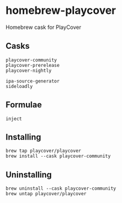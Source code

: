 # homebrew-playcover

Homebrew cask for PlayCover

## Casks
```
playcover-community
playcover-prerelease
playcover-nightly

ipa-source-generator
sideloadly
```

## Formulae
```
inject
```

## Installing

```
brew tap playcover/playcover
brew install --cask playcover-community
```

## Uninstalling

```
brew uninstall --cask playcover-community
brew untap playcover/playcover
```

